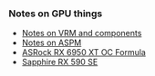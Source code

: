 ### Notes on GPU things

- <a href="gpu-components\">Notes on VRM and components</a>
- <a href="aspm\">Notes on ASPM</a>
- <a href="asrock-rx-6950-xt-oc-formula\">ASRock RX 6950 XT OC Formula</a>
- <a href="sapphire-rx-590-se\">Sapphire RX 590 SE</a>